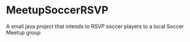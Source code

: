 # MeetupSoccerRSVP
A small java project that intends to RSVP soccer players to a local Soccer Meetup group
